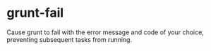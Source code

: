 grunt-fail
==========

Cause grunt to fail with the error message and code of your choice, preventing subsequent tasks from running.
